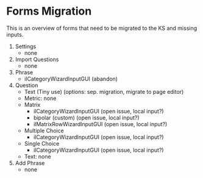 # Forms Migration

This is an overview of forms that need to be migrated to the KS and missing inputs.

1. Settings
   - none
1. Import Questions
   - none
1. Phrase
   - ilCategoryWizardInputGUI (abandon)
1. Question
   - Text (Tiny use) (options: sep. migration, migrate to page editor)
   - Metric: none
   - Matrix
     - ilCategoryWizardInputGUI (open issue, local input?)
     - bipolar (custom) (open issue, local input?)
     - ilMatrixRowWizardInputGUI (open issue, local input?)
   - Multiple Choice
     - ilCategoryWizardInputGUI (open issue, local input?)
   - Single Choice
     - ilCategoryWizardInputGUI (open issue, local input?)
   - Text: none
1. Add Phrase
   - none